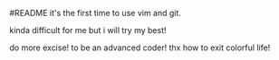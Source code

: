 #README
it's the first time to use vim and git.

kinda difficult for me
but i will try my best!

do more excise!
to be an advanced coder!
thx
how to exit
colorful life!
